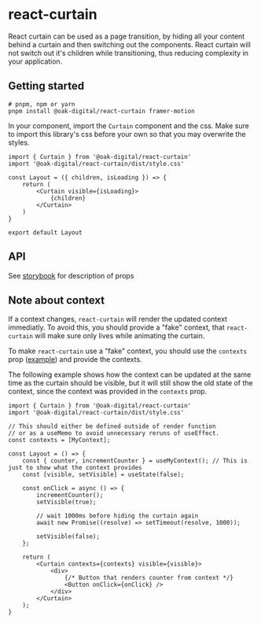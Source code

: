 # react-curtain

React curtain can be used as a page transition, by hiding all your content behind a curtain and then switching out the components.
React curtain will not switch out it's children while transitioning, thus reducing complexity in your application.

## Getting started

```
# pnpm, npm or yarn
pnpm install @oak-digital/react-curtain framer-motion
```

In your component, import the `Curtain` component and the css. Make sure to import this library's css before your own so that you may overwrite the styles.

```tsx
import { Curtain } from '@oak-digital/react-curtain'
import '@oak-digital/react-curtain/dist/style.css'

const Layout = ({ children, isLoading }) => {
    return (
        <Curtain visible={isLoading}>
            {children}
        </Curtain>
    )
}

export default Layout
```

## API

See [storybook](https://oak-digital.github.io/react-curtain/) for description of props

## Note about context

If a context changes, `react-curtain` will render the updated context immediatly. To avoid this, you should provide a "fake" context, that `react-curtain` will make sure only lives while animating the curtain.

To make `react-curtain` use a "fake" context, you should use the `contexts` prop ([example](./src/stories/CurtainContext/index.tsx)) and provide the contexts.

The following example shows how the context can be updated at the same time as the curtain should be visible, but it will still show the old state of the context, since the context was provided in the `contexts` prop.

```tsx
import { Curtain } from '@oak-digital/react-curtain'
import '@oak-digital/react-curtain/dist/style.css'

// This should either be defined outside of render function
// or as a useMemo to avoid unnecessary reruns of useEffect.
const contexts = [MyContext];

const Layout = () => {
    const { counter, incrementCounter } = useMyContext(); // This is just to show what the context provides
    const [visible, setVisible] = useState(false);

    const onClick = async () => {
        incrementCounter();
        setVisible(true);

        // wait 1000ms before hiding the curtain again
        await new Promise((resolve) => setTimeout(resolve, 1000));

        setVisible(false);
    };

    return (
        <Curtain contexts={contexts} visible={visible}>
            <div>
                {/* Button that renders counter from context */}
                <Button onClick={onClick} />
            </div>
        </Curtain>
    );
}
```
